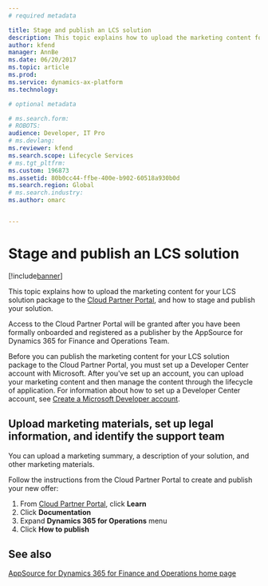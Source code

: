 ```yaml
---
# required metadata

title: Stage and publish an LCS solution
description: This topic explains how to upload the marketing content for your LCS solution package to the Azure Publishing Portal, and how to stage and publish your solution.
author: kfend
manager: AnnBe
ms.date: 06/20/2017
ms.topic: article
ms.prod: 
ms.service: dynamics-ax-platform
ms.technology: 

# optional metadata

# ms.search.form: 
# ROBOTS: 
audience: Developer, IT Pro
# ms.devlang: 
ms.reviewer: kfend
ms.search.scope: Lifecycle Services
# ms.tgt_pltfrm: 
ms.custom: 196873
ms.assetid: 80b0cc44-ffbe-400e-b902-60518a930b0d
ms.search.region: Global
# ms.search.industry: 
ms.author: omarc


---
```


# Stage and publish an LCS solution

[!include[banner](../includes/banner.md)]


This topic explains how to upload the marketing content for your LCS solution package to the [Cloud Partner Portal](https://cloudpartner.azure.com), and how to stage and publish your solution.

Access to the Cloud Partner Portal will be granted after you have been formally onboarded and registered as a publisher by the AppSource for Dynamics 365 for Finance and Operations Team. 

Before you can publish the marketing content for your LCS solution package to the Cloud Partner Portal, you must set up a Developer Center account with Microsoft. After you've set up an account, you can upload your marketing content and then manage the content through the lifecycle of application. For information about how to set up a Developer Center account, see [Create a Microsoft Developer account](https://azure.microsoft.com/en-us/documentation/articles/marketplace-publishing-accounts-creation-registration/).

## Upload marketing materials, set up legal information, and identify the support team
You can upload a marketing summary, a description of your solution, and other marketing materials.

Follow the instructions from the Cloud Partner Portal to create and publish your new offer:

1. From [Cloud Partner Portal](https://cloudpartner.azure.com), click **Learn**
2. Click **Documentation**
3. Expand **Dynamics 365 for Operations** menu
4. Click **How to publish**


See also
--------

[AppSource for Dynamics 365 for Finance and Operations home page](lcs-solutions-app-source.md)



